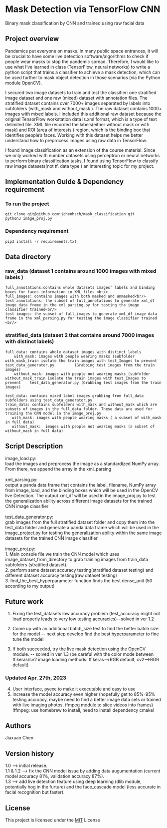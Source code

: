 # Mask Detection via TensorFlow CNN
Binary mask classification by CNN and trained using raw facial data

## Project overview
Pandemics put everyone on masks. In many public space entrances, it will be crucial to have some live detection software/algorithms to check if people wear masks to stop the pandemic spread. Therefore, I would like to use what I’ve learned in class (TensorFlow, neural networks) to write a python script that trains a classifier to achieve a mask detection, which can be used further to mask object detection in those scenarios (via the Python module OpenCV).

I secured two image datasets to train and test the classifier: one stratified image dataset and one raw (mixed) dataset with annotation files. The stratified dataset contains over 7000+ images separated by labels into subfolders (with_mask and without_mask ). The raw dataset contains 1000+ images with mixed labels. I included this additional raw dataset because the original TensorFlow workstation data is.xml format, which is a type of text delimited file. XML file recorded the labels(either without mask or with mask) and ROI (area of interests ) region, which is the binding box that identifies people’s faces. Working with this dataset helps me better understand how to preprocess images using raw data in TensorFlow.

I found image classification as an extension of the course material. Since we only worked with number datasets using perceptron or neural networks to perform binary classification tasks, I found using TensorFlow to classify raw image datasets(not tf. data type ) an interesting topic for my project.

## Implementation Guide & Dependency requirement
  ### To run the project
    git clone git@github.com:jchenhsch/mask_classification.git
    python3 image_proj.py

  ### Dependency requirement
    pip3 install -r requirements.txt


## Data directory

   ### raw_data (dataset 1 contains around 1000 images with mixed labels )

    full_annotations:contains whole datasets images’ labels and binding boxes for faces information in XML files <br/> 
    full_images: contains images with both masked and unmasked<br/>
    test annotations: the subset of full_annotations to generate xml_df image data frame in the xml_parsing.py for testing the image classifier trained<br/>
    test images: the subset of full_images to generate xml_df image data frame in the xml_parsing.py for testing the image classifier trained <br/> 

  ### stratified_data (dataset 2 that contains around 7000 images with distinct labels)

    full_data: contains whole dataset images with distinct labels
        with_mask: images with people wearing masks (subfolder with_mask_train isolate the train images with test_Images to prevent test_data_generator.py         (Grabbing test images from the train images)
        without_mask: images with people not wearing masks (subfolder without_mask_train isolate the train images with test_Images to prevent    test_data_generator.py (Grabbing test images from the train images)
    
    test_data: contains mixed label images grabbing from full_data subfolders using test_data_generator.py
    train_data: contains subfolders with_mask and without_mask which are subsets of images in the full_data folder. These data are used for training the CNN model in the image_proj.py
       with_mask: images with people wearing masks ( a subset of with_mask in full data)
       without_mask:  images with people not wearing masks (a subset of without_mask in full data)

## Script Description
  image_load.py: <br/> 
    load the images and preprocess the image as a standardized NumPy array. From there, we append the array in the xml_parsing<br/> 
 <br/> 
  xml_parsing.py: <br/> 
      output a panda data frame that contains the label, filename, NumPy array from image_load, and the binding boxes which will be used in the OpenCV live      Detection. The output xml_df will be used in the image_proj.py to test the generalization ability across different image datasets for the trained CNN      image classifier<br/> 
<br/> 
  test_data_generator.py: <br/> 
    grab images from the full stratified dataset folder and copy them into the test_data folder and generate a panda data frame which will be used in the       image_project.py for testing the generalization ability within the same image datasets for the trained CNN image classifier<br/> 
<br/> 
  image_proj.py:<br/> 
    1. Main console file we train the CNN model which uses image_dataset_from_directory to grab training images from train_data subfolders (stratified dataset).<br/> 
    2. perform same dataset accuracy testing(stratified dataset testing) and different dataset accuracy testing(raw dataset testing) <br/> 
    3. find_the_best_hyperparameter function finds the best dense_unit (50 according to my output) <br/> 

## Future work

1. Fixing the test_datasets low accuracy problem (test_accuracy might not load properly leads to very low testing accuracies)--solved in ver 1.2

2. Come up with an additional batch_size test to find the better batch size for the model -- next step develop find the best hyperparameter to fine tune the model

3. If both succeeded, try the live mask detection using the OpenCV module. -- solved in ver 1.3 (be careful with the color mode between tf.keras/cv2 image loading methods: tf.keras-->RGB default, cv2-->BGR default)

### Updated Apr. 27th, 2023

4. User interface, pyexe to make it executable and easy to use
5. increase the model accuracy even higher (hopefully get to 85%-95% testing accuracy, 
maybe need to find a better image data sets or trained with live imaging photos. ffmpeg module to slice videos into frames)
!ffmpeg: use homebrew to install, need to install dependency cmake!

## Authors
Jiaxuan Chen

## Version history
1.0 --> initial release.<br/>
1.1 & 1.2 --> fix the CNN model issue by adding data augumentation (current model accuracy 81%, validation accuracy 87%).<br/>
1.3 --> add live detection feature using deep learning (dlib module, potentially hog in the furture) and the face_cascade model (less accurate in facial recognition but faster).<br/>

## License

This project is licensed under the [MIT](https://choosealicense.com/licenses/mit/) License

